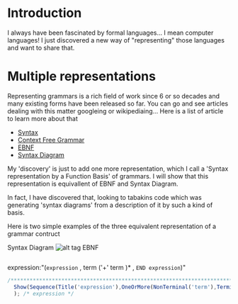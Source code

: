 # Introduction

I always have been fascinated by formal languages... I mean computer languages! I just discovered a new way of "representing" those languages and want to share that.

# Multiple representations

Representing grammars is a rich field of work since 6 or so decades and many existing forms have been released so far. You can go and see articles dealing with this matter googleing or wikipediaing... Here is a list of article to learn more about that

- [Syntax](http://cs.lmu.edu/~ray/notes/syntax/)
- [Context Free Grammar](https://en.wikipedia.org/wiki/Context-free_grammar)
- [EBNF](https://en.wikipedia.org/wiki/Extended_Backus%E2%80%93Naur_form)
- [Syntax Diagram](https://en.wikipedia.org/wiki/Syntax_diagram)

My 'discovery' is just to add one more representation, which I call a 'Syntax representation by a Function Basis' of grammars. I will show that this representation is equivallent of EBNF and Syntax Diagram.

In fact, I have discovered that, looking to tabakins code which was generating 'syntax diagrams' from a description of it by such a kind of basis.

Here is two simple examples of the three equivalent representation of a grammar contruct

Syntax Diagram
![alt tag](https://gbrault.github.io/railroad-diagrams//live/doc/svg/expression.svg)
EBNF
```
```
expression:"(`expression` ,  term ('+' term )* , `END expression`)"
```javascript
/********************************************************************************************************************************/ 
  Show(Sequence(Title('expression'),OneOrMore(NonTerminal('term'),Terminal('+')), Comment('END expression')) /* Sequence */ 
  ); /* expression */ 
```

## 
